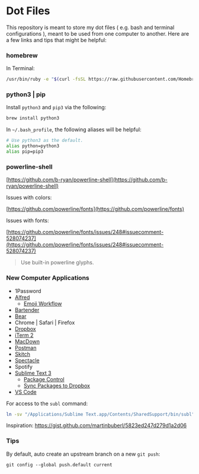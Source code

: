 # Dot Files

This repository is meant to store my dot files ( e.g. bash and terminal configurations ), meant to be used from one computer to another. Here are a few links and tips that might be helpful:

### homebrew

In Terminal:

```sh
/usr/bin/ruby -e "$(curl -fsSL https://raw.githubusercontent.com/Homebrew/install/master/install)"
```

### python3 | pip

Install `python3` and `pip3` via the following:

```sh
brew install python3
```

In `~/.bash_profile`, the following aliases will be helpful:

```sh
# Use python3 as the default.
alias python=python3
alias pip=pip3
```

### powerline-shell

[https://github.com/b-ryan/powerline-shell](https://github.com/b-ryan/powerline-shell)

Issues with colors:

[https://github.com/powerline/fonts](https://github.com/powerline/fonts)

Issues with fonts:

[https://github.com/powerline/fonts/issues/248#issuecomment-528074237](https://github.com/powerline/fonts/issues/248#issuecomment-528074237)

> Use built-in powerline glyphs.

### New Computer Applications

* 1Password
* [Alfred](https://www.alfredapp.com/)
	* [Emoji Workflow](https://github.com/jsumners/alfred-emoji/)
* [Bartender](https://www.macbartender.com)
* [Bear](https://bear.app/)
* Chrome | Safari | Firefox
* [Dropbox](https://www.dropbox.com)
* [iTerm 2](https://www.iterm2.com/)
* [MacDown](https://macdown.uranusjr.com)
* [Postman](https://www.getpostman.com/)
* [Skitch](https://evernote.com/products/skitch)
* [Spectacle](https://www.spectacleapp.com)
* Spotify
* [Sublime Text 3](https://www.sublimetext.com/3)
	* [Package Control](https://packagecontrol.io/installation)
	* [Sync Packages to Dropbox](https://packagecontrol.io/docs/syncing#dropbox-osx)
* [VS Code](https://code.visualstudio.com/)

For access to the `subl` command:

```sh
ln -sv "/Applications/Sublime Text.app/Contents/SharedSupport/bin/subl" /usr/local/bin/subl
```

Inspiration:
https://gist.github.com/martinbuberl/5823ed247d279d1a2d06

### Tips

By default, auto create an upstream branch on a new `git push`:

```
git config --global push.default current
```